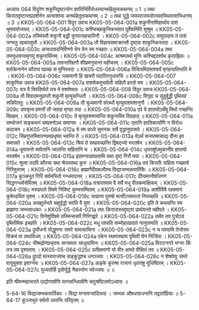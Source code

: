 अध्यायः 064
विदुरेण शकुनिदृष्टान्तेन ज्ञातिभिर्विरोधस्यानर्थहेतुत्वकथनम् ॥ 1 ॥ तथा किरातदृष्टान्तप्रदर्शनेन अत्याशाया अनर्थहेतुताकथनम् ॥ 2 ॥ तथा युद्धे जयपराजययोरव्यवस्थितत्वाभिधानम् ॥ 3 ॥
KK05-05-064-001	विदुर उवाच 
KK05-05-064-001a	शकुनीनामिहार्थाय पाशं भूमावयोजयत् ।
KK05-05-064-001c	कश्चिच्छाकुनिकस्तात पूर्वेषामिति शुश्रुम ॥
KK05-05-064-002a	तस्मिंस्तौ शकुनौ बद्धौ युगपत्सहचारिणौ ।
KK05-05-064-002c	तावुपादाय तं पाशं जग्मतुः खचरावुभौ ॥
KK05-05-064-003a	तौ विहायसमाक्रान्तौ दृष्ट्वा शाकुनिकस्तदा ।
KK05-05-064-003c	अन्वधावदनिर्विण्णो येन येन स्म गच्छतः ॥
KK05-05-064-004a	तथा तमनुधावन्तमृगयुं शकुनार्थिनम् ।
KK05-05-064-004c	आश्रमस्थो मुनिः कश्चिद्ददर्शाथ कृताह्निकः ॥
KK05-05-064-005a	तावन्तरिक्षगौ शीघ्रमनुयान्तं महीचरम् ।
KK05-05-064-005c	श्लोकेनानेन कौरव्य पप्रच्छ स मुनिस्तदा ॥
KK05-05-064-006a	विचित्रमिदमाश्चर्यं मृगहन्प्रतिभाति मे ।
KK05-05-064-006c	प्लवमानौ हि खचरौ पदातिरनुधावसि ॥
KK05-05-064-007	शाकुनिक उवाच 
KK05-05-064-007a	पाशमेकमुभावेतौ सहितौ हरतो मम ।
KK05-05-064-007c	यत्र वै विवदिष्येते तत्र मे वशमेष्यतः ॥
KK05-05-064-008	विदुर उवाच 
KK05-05-064-008a	तौ विवादमनुप्राप्तौ शकुनौ मृत्युसन्धितौ ।
KK05-05-064-008c	विगृह्य च सुदुर्बुद्धी पृथिव्यां सन्निपेततुः ॥
KK05-05-064-009a	तौ युध्यमानौ संरब्धौ मृत्युपाशवशानुगौ ।
KK05-05-064-009c	उपसृत्य प्रमत्तौ तौ जग्राह मृगहा तदा ॥
KK05-05-064-010a	एवं ये ज्ञातयोऽर्थेषु मिथो गच्छन्ति विग्रहम् ।
KK05-05-064-010c	ते मृत्युवशमायान्ति शकुनाविव विग्रहात् ॥
KK05-05-064-011a	सम्भोजनं सङ्कथनं सम्प्रश्नोऽथ समागमः ।
KK05-05-064-011c	एतानि ज्ञातिकार्याणि न विरोधः कदाचन ॥
KK05-05-064-012a	ये स्म काले सुमनसः सर्वे वृद्धानुपासते ।
KK05-05-064-012c	सिंहगुप्तमिवारण्यमप्रधृष्या भवन्ति ते ॥
KK05-05-064-013a	येऽर्थं सन्ततमासाद्य दीना इव समासते ।
KK05-05-064-013c	श्रियं ते सम्प्रयच्छन्ति द्विषद्भ्यो भरतर्षभ ॥
KK05-05-064-014a	धूमायन्ते व्यपेतानि ज्वलन्ति सहितानि च ।
KK05-05-064-014c	धृतराष्ट्रोल्मुकानीव ज्ञातयो भरतर्षभ ॥
KK05-05-064-015a	इदमन्यत्प्रवक्ष्यामि यथा दृष्टं गिरौ मया ।
KK05-05-064-015c	श्रुत्वा तदपि कौरव्य यथा श्रेयस्तथा कुरु ॥
KK05-05-064-016a	वयं किरातैः सहिता गच्छामो गिरिमुत्तरम् ।
KK05-05-064-016c	ब्राह्मणैर्देवकल्पैश्च विद्याजम्भकवार्तिकैः ॥
KK05-05-064-017a	कुञ्चभूतं गिरिं सर्वमभितो गन्धमादनम् ।
KK05-05-064-017c	दीप्यमानौषधिगणं सिद्धगन्धर्वसेवितम् ॥
KK05-05-064-018a	तत्रापश्याम वै सर्वे मधु पीतकमाक्षिकम् ।
KK05-05-064-018c	मरुप्रपाते विषमे निविष्टं कुम्भसम्मितम् ॥
KK05-05-064-019a	आशीविषै रक्ष्यमाणं कुबेरदयितं भृशम् ।
KK05-05-064-019c	यत्प्राप्य पुरुषो मर्त्योऽप्यमरत्वं नियच्छति ॥
KK05-05-064-020a	अचक्षुर्लभते चक्षुर्वृद्धो भवति वै युवा ।
KK05-05-064-020c	इति ते कथयन्ति स्म ब्राह्मणा जम्भसाधकाः ॥
KK05-05-064-021a	ततः किरातास्तद्दृष्ट्वा प्रार्थयन्तो महीपते ।
KK05-05-064-021c	विनेशुर्विषमे तस्मिन्ससर्पे गिरिगह्वरे ॥
KK05-05-064-022a	तथैव तव पुत्रोऽयं पृथिवीमेक इच्छति ।
KK05-05-064-022c	मधु पश्यति सम्मोहात्प्रपातं नानुपश्यति ॥
KK05-05-064-023a	दुर्योधनो योद्धुमनाः समरे सव्यसाचिना ।
KK05-05-064-023c	न च पश्यामि तेजोस्य विक्रमं वा तथाविधम् ॥
KK05-05-064-024a	एकेन रथमास्थाय पृथिवी येन निर्जिता ।
KK05-05-064-024c	भीष्मद्रोणप्रभृतयः सन्त्रस्ताः साधुयायिनः ॥
KK05-05-064-025a	विराटनगरे भग्नाः किं तत्र तव दृश्यताम् ।
KK05-05-064-025c	प्रतीक्षमाणो यो वीरः क्षमते वीक्षितं तव ॥
KK05-05-064-026a	द्रुपदो मत्स्यराजश्च सङ्कुद्धश्च धनञ्जयः ।
KK05-05-064-026c	न शेषयेयुः समरे वायुयुक्ता इवाग्नयः ॥
KK05-05-064-027a	अङ्के कुरुष्व राजानं धृतराष्ट्र युधिष्ठिरम् ।
KK05-05-064-027c	युध्यतोर्हि द्वयोर्युद्धे नैकान्तेन भवेज्जयः ॥ ॥

इति श्रीमन्महाभारते उद्योगपर्वणि यानसन्धिपर्वणि चतुःषष्टितमोऽध्यायः ॥

5-64-16 विद्याजम्भकवार्तिकाः । विद्या मन्त्रयन्त्रादिरूपा । जम्भक औषधसाधनानि तद्वार्ताप्रियाः ॥ 5-64-17 कुञ्जभूतं सर्वतो लताभिः परिवृतम् ॥
